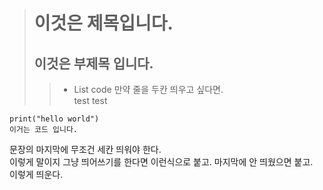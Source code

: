 > 이것은 제목입니다.
> ==============
> 이것은 부제목 입니다.
> -------------------
> 	>	+ List
>  >	  code 
만약 줄을 두칸 띄우고 싶다면.      
> test
>	>	test

	print("hello world")
	이거는 코드 입니다.

문장의 마지막에 무조건 세칸 띄워야 한다.   
이렇게 말이지 그냥 띄어쓰기를 한다면   이런식으로 붙고.
마지막에 안 띄웠으면 붙고.   
이렇게 띄운다.
